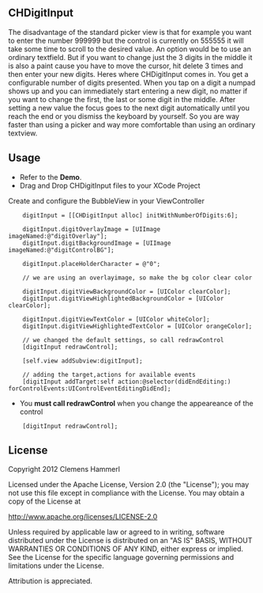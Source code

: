 ## CHDigitInput
The disadvantage of the standard picker view is that for example you want to enter the number 999999 but the control is currently on 555555 it will take some time to scroll to the desired value. An option would be to use an ordinary textfield. But if you want to change just the 3 digits in the middle it is also a paint cause you have to move the cursor, hit delete 3 times and then enter your new digits. Heres where CHDigitInput comes in. You get a configurable number of digits presented. When you tap on a digit a numpad shows up and you can immediately start entering a new digit, no matter if you want to change the first, the last or some digit in the middle. After setting a new value the focus goes to the next digit automatically until you reach the end or you dismiss the keyboard by yourself. So you are way faster than using a picker and way more comfortable than using an ordinary textview.

## Usage
- Refer to the **Demo**.
- Drag and Drop CHDigitInput files to your XCode Project

Create and configure the BubbleView in your ViewController

```objc
    digitInput = [[CHDigitInput alloc] initWithNumberOfDigits:6];

    digitInput.digitOverlayImage = [UIImage imageNamed:@"digitOverlay"];
    digitInput.digitBackgroundImage = [UIImage imageNamed:@"digitControlBG"];

    digitInput.placeHolderCharacter = @"0";
    
    // we are using an overlayimage, so make the bg color clear color
    
    digitInput.digitViewBackgroundColor = [UIColor clearColor];
    digitInput.digitViewHighlightedBackgroundColor = [UIColor clearColor];
    
    digitInput.digitViewTextColor = [UIColor whiteColor];
    digitInput.digitViewHighlightedTextColor = [UIColor orangeColor];

    // we changed the default settings, so call redrawControl
    [digitInput redrawControl];
    
    [self.view addSubview:digitInput];

    // adding the target,actions for available events
    [digitInput addTarget:self action:@selector(didEndEditing:) forControlEvents:UIControlEventEditingDidEnd];
```

- You **must call redrawControl** when you change the appeareance of the control

```objc
 	[digitInput redrawControl];
```

## License
Copyright 2012 Clemens Hammerl

Licensed under the Apache License, Version 2.0 (the "License");
you may not use this file except in compliance with the License.
You may obtain a copy of the License at

http://www.apache.org/licenses/LICENSE-2.0

Unless required by applicable law or agreed to in writing, software
distributed under the License is distributed on an "AS IS" BASIS,
WITHOUT WARRANTIES OR CONDITIONS OF ANY KIND, either express or implied.
See the License for the specific language governing permissions and
 limitations under the License. 

Attribution is appreciated.